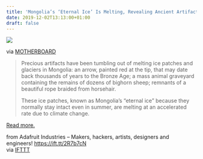 ```yaml
---
title: 'Mongolia’s ‘Eternal Ice’ Is Melting, Revealing Ancient Artifacts'
date: 2019-12-02T13:13:00+01:00
draft: false
---
```


[![](https://cdn-blog.adafruit.com/uploads/2019/11/1574266620308-sdfsdfdssdf-600x337.jpeg)](https://www.vice.com/en_us/article/8xwpzb/mongolias-eternal-ice-is-melting-revealing-ancient-artifacts)

via [MOTHERBOARD](https://www.vice.com/en_us/article/8xwpzb/mongolias-eternal-ice-is-melting-revealing-ancient-artifacts)

> Precious artifacts have been tumbling out of melting ice patches and glaciers in Mongolia: an arrow, painted red at the tip, that may date back thousands of years to the Bronze Age; a mass animal graveyard containing the remains of dozens of bighorn sheep; remnants of a beautiful rope braided from horsehair.
> 
> These ice patches, known as Mongolia’s “eternal ice” because they normally stay intact even in summer, are melting at an accelerated rate due to climate change.

[Read more.](https://www.vice.com/en_us/article/8xwpzb/mongolias-eternal-ice-is-melting-revealing-ancient-artifacts)

  
  
from Adafruit Industries – Makers, hackers, artists, designers and engineers! https://ift.tt/2R7b7cN  
via [IFTTT](https://ifttt.com/?ref=da&site=blogger)